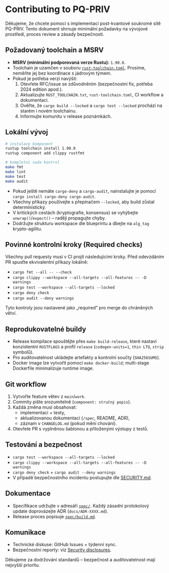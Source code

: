 # Contributing to PQ-PRIV

Děkujeme, že chcete pomoci s implementací post-kvantové soukromé sítě PQ-PRIV. Tento dokument shrnuje minimální požadavky na vývojové prostředí, proces review a zásady bezpečnosti.

## Požadovaný toolchain a MSRV

* **MSRV (minimální podporovaná verze Rustu):** `1.90.0`.
* Toolchain je uzamčen v souboru [`rust-toolchain.toml`](./rust-toolchain.toml). Prosíme, neměňte jej bez koordinace s jádrovým týmem.
* Pokud je potřeba verzi navýšit:
  1. Otevřete RFC/issue se zdůvodněním (bezpečnostní fix, potřeba 2024 edition apod.).
  2. Aktualizujte `RUST_TOOLCHAIN.txt`, `rust-toolchain.toml`, CI workflow a dokumentaci.
  3. Ověřte, že `cargo build --locked` a `cargo test --locked` prochází na starém i novém toolchainu.
  4. Informujte komunitu v release poznámkách.

## Lokální vývoj

```bash
# instalace komponent
rustup toolchain install 1.90.0
rustup component add clippy rustfmt

# kompletní sada kontrol
make fmt
make lint
make test
make audit
```

* Pokud ještě nemáte `cargo-deny` a `cargo-audit`, nainstalujte je pomocí `cargo install cargo-deny cargo-audit`.
* Všechny příkazy používejte s přepínačem `--locked`, aby build zůstal deterministický.
* V kritických cestách (kryptografie, konsensus) se vyhýbejte `unwrap()`/`expect()` – raději propagujte chyby.
* Dodržujte strukturu workspace dle blueprintu a dbejte na `alg_tag` krypto-agilitu.

## Povinné kontrolní kroky (Required checks)

Všechny pull requesty musí v CI projít následujícími kroky. Před odevzdáním PR spusťte ekvivalentní příkazy lokálně:

* `cargo fmt --all -- --check`
* `cargo clippy --workspace --all-targets --all-features -- -D warnings`
* `cargo test --workspace --all-targets --locked`
* `cargo deny check`
* `cargo audit --deny warnings`

Tyto kontroly jsou nastavené jako „required“ pro merge do chráněných větví.

## Reprodukovatelné buildy

* Release kompilace spouštějte přes `make build-release`, které nastaví konzistentní `RUSTFLAGS` a profil `release` (`codegen-units=1`, `thin LTO`, `strip` symbolů).
* Pro auditovatelnost ukládejte artefakty a kontrolní součty (`SHA256SUMS`).
* Docker image lze vytvořit pomocí `make docker-build`; multi-stage Dockerfile minimalizuje runtime image.

## Git workflow

1. Vytvořte feature větev z `main`/`work`.
2. Commity pište srozumitelně (`component: stručný popis`).
3. Každá změna musí obsahovat:
   * implementaci + testy,
   * aktualizovanou dokumentaci (`/spec`, README, ADR),
   * záznam v `CHANGELOG.md` (pokud mění chování).
4. Otevřete PR s vyplněnou šablonou a přiloženými výstupy z testů.

## Testování a bezpečnost

* `cargo test --workspace --all-targets --locked`
* `cargo clippy --workspace --all-targets --all-features -- -D warnings`
* `cargo deny check` + `cargo audit --deny warnings`
* V případě bezpečnostního incidentu postupujte dle [SECURITY.md](./SECURITY.md).

## Dokumentace

* Specifikace udržujte v adresáři [`spec/`](./spec/README.md). Každý zásadní protokolový update doprovázejte ADR (`docs/ADR-XXXX.md`).
* Release proces popisuje [`spec/build.md`](./spec/build.md).

## Komunikace

* Technické diskuse: GitHub Issues + týdenní sync.
* Bezpečnostní reporty: viz [Security disclosures](https://pq-priv.example.com/security).

Děkujeme za dodržování standardů – bezpečnost a auditovatelnost mají nejvyšší prioritu.
